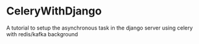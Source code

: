 # CeleryWithDjango
A tutorial to setup the asynchronous task in the django server using celery with redis/kafka background 
